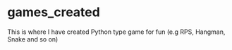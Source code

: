 # games_created
This is where I have created Python type game for fun (e.g RPS, Hangman, Snake and so on)
